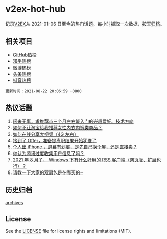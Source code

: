 # v2ex-hot-hub

 记录[V2EX](https://www.v2ex.com/)从 2021-01-06 日至今的热门话题。每小时抓取一次数据，按天[归档](archives)。
 
 ## 相关项目

- [GitHub热榜](https://github.com/snaildev/github-hot-hub)
- [知乎热榜](https://github.com/snaildev/zhihu-hot-hub)
- [微博热榜](https://github.com/snaildev/weibo-hot-hub)
- [头条热榜](https://github.com/snaildev/toutiao-hot-hub)
- [抖音热榜](https://github.com/snaildev/douyin-hot-hub)


 `更新时间：2021-08-22 20:06:59 +0800`

## 热议话题

1. [闲来无事，求推荐点三个月左右能入门的兴趣爱好、技术方向](https://www.v2ex.com/t/797247)
1. [如何不让淘宝给我推荐女性内衣内裤类商品？](https://www.v2ex.com/t/797308)
1. [如何在线分享大视频（4G 左右）](https://www.v2ex.com/t/797251)
1. [接到了 Offer，准备提离职结果开始犹豫了](https://www.v2ex.com/t/797236)
1. [个人出 iPhone ，屏幕有划痕，是先自己换个屏，还是直接卖？](https://www.v2ex.com/t/797255)
1. [你认为腾讯过度收集用户信息了吗？](https://www.v2ex.com/t/797239)
1. [2021 年 8 月了， Windows 下有什么好用的 RSS 客户端（网页版、扩展也行）？](https://www.v2ex.com/t/797265)
1. [请教一下大家的双肩包是在哪买的~](https://www.v2ex.com/t/797260)

## 历史归档

[archives](archives)

## License

See the [LICENSE](LICENSE) file for license rights and limitations (MIT).
